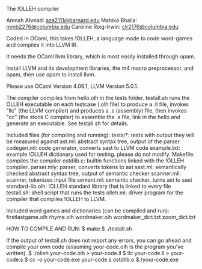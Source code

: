 The !OLLEH compiler

Amnah Ahmad: aza2111@barnard.edu
Mahika Bhalla: mmb2276@columbia.edu
Caroline Roig-Irwin: clr2176@columbia.edu

Coded in OCaml, this takes !OLLEH, a language made to code word-games and
compiles it into LLVM IR.

It needs the OCaml llvm library, which is most easily installed through opam.

Install LLVM and its development libraries, the m4 macro preprocessor,
and opam, then use opam to install llvm.

Please use OCaml Version 4.06.1, LLVM Version 5.0.1.

The compiler compiles from hello.olh in the tests folder.  testall.sh runs the OLLEH executable on each testcase (.olh file) to produce a .ll file, invokes
"llc" (the LLVM compiler) and produces a .s (assembly) file, then
invokes "cc" (the stock C compiler) to assemble the .s file, link in
the hello and generate an executable. See testall.sh for details.

Included files (for compiling and running):
tests/\*: tests with output they will be measured against
ast.ml: abstract syntax tree, output of the parser
codegen.ml: code generator, converts sast to LLVM code
example.txt: example !OLLEH dictionary used for testing. please do not modify.
Makefile: compiles the compiler
ostdlib.c: builtin functions linked with the !OLLEH compiler.
parser.mly: parser, converts tokens to ast
sast.ml: semantically checked abstract syntax tree, output of semantic checker
scanner.mll: scanner, tokenizes input file
semant.ml: semantic checker, turns ast to sast
standard-lib.olh: !OLLEH standard library that is linked to every file
testall.sh: shell script that runs the tests
olleh.ml: driver program for the compiler that compiles !OLLEH to LLVM.

Included word games and dictionaries (can be compiled and run):
firstlastgame.olh
rhyme.olh
wordmaker.olh
wordmaker_dict.txt
zoom_dict.txt 


HOW TO COMPILE AND RUN:
$ make
$ ./testall.sh

If the output of testall.sh does not report any errors, you can go ahead and
compile your own code (assuming your-code.olh is the program you've written).
$ ./olleh your-code.olh > your-code.ll
$ llc your-code.ll > your-code.s
$ cc -o your-code.exe your-code.s ostdlib.o
$./your-code.exe
